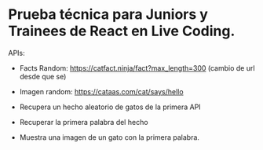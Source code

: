 # Prueba técnica para Juniors y Trainees de React en Live Coding.

APIs:

- Facts Random: https://catfact.ninja/fact?max_length=300 (cambio de url desde que se)
- Imagen random: https://cataas.com/cat/says/hello

- Recupera un hecho aleatorio de gatos de la primera API
- Recuperar la primera palabra del hecho
- Muestra una imagen de un gato con la primera palabra.